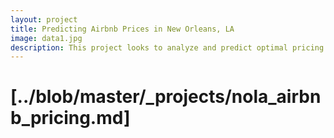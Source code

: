 ```yaml
---
layout: project
title: Predicting Airbnb Prices in New Orleans, LA
image: data1.jpg
description: This project looks to analyze and predict optimal pricing for Airbnb rentals in New Orleans, Louisiana, then specifically within the Milan neighborhood. All data obtained from insideairbnb.com. 
---
```

# [../blob/master/_projects/nola_airbnb_pricing.md]




